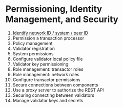 # Permissioning, Identity Management, and Security

1. [Identify network ID / system / peer ID](./1_identify_network_ID_system_peer_ID/README.md)
2. Permission a transaction processor
3. Policy management
4. Validator registration
5. System permissions
6. Configure validator local policy file
7. Validator key permissioning
8. Role management: transactor roles
9. Role management: network roles
10. Configure transactor permissions
11. Secure connections between components
12. Use a proxy server to authorize the REST API
13. Securing connecting between validators
14. Manage validator keys and secrets